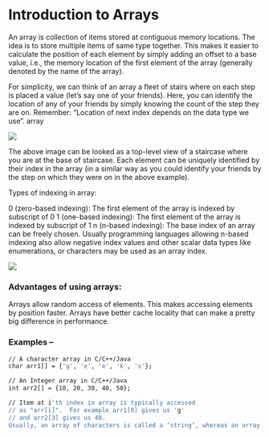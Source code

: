 # Introduction to Arrays
An array is collection of items stored at contiguous memory locations. The idea is to store multiple items of same type together. This makes it easier to calculate the position of each element by simply adding an offset to a base value, i.e., the memory location of the first element of the array (generally denoted by the name of the array).

For simplicity, we can think of an array a fleet of stairs where on each step is placed a value (let’s say one of your friends). Here, you can identify the location of any of your friends by simply knowing the count of the step they are on.
Remember: “Location of next index depends on the data type we use”.
array

<img src="https://github.com/Ammar-alnatsheh/coding-practice/tree/master/DataStructures/Arrays/Images/Array.png">

The above image can be looked as a top-level view of a staircase where you are at the base of staircase. Each element can be uniquely identified by their index in the array (in a similar way as you could identify your friends by the step on which they were on in the above example).


Types of indexing in array:

0 (zero-based indexing): The first element of the array is indexed by subscript of 0
1 (one-based indexing): The first element of the array is indexed by subscript of 1
n (n-based indexing): The base index of an array can be freely chosen. Usually programming languages allowing n-based indexing also allow negative index values and other scalar data types like enumerations, or characters may be used as an array index.

<img src="https://github.com/Ammar-alnatsheh/coding-practice/tree/master/DataStructures/Arrays/Images/Array-In-C.png">

### Advantages of using arrays:

Arrays allow random access of elements. This makes accessing elements by position faster.
Arrays have better cache locality that can make a pretty big difference in performance.

### Examples –
```sh
// A character array in C/C++/Java
char arr1[] = {'g', 'e', 'e', 'k', 's'};

// An Integer array in C/C++/Java
int arr2[] = {10, 20, 30, 40, 50};

// Item at i'th index in array is typically accessed
// as "arr[i]".  For example arr1[0] gives us 'g'
// and arr2[3] gives us 40.
Usually, an array of characters is called a ‘string’, whereas an array of ints or floats is called simply an array.
```